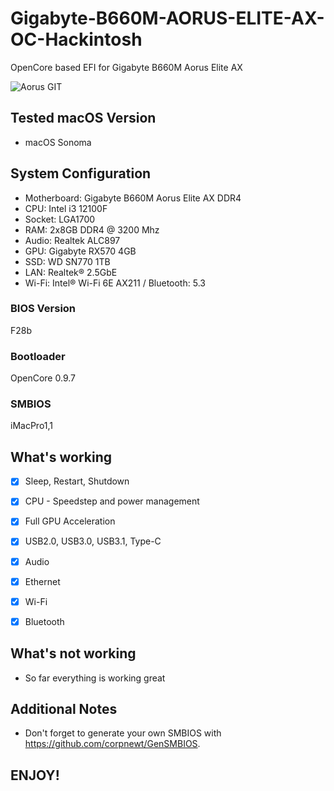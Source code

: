 # Gigabyte-B660M-AORUS-ELITE-AX-OC-Hackintosh

OpenCore based EFI for Gigabyte B660M Aorus Elite AX




![Aorus GIT](https://github.com/CloverLeafBG/Gigabyte-B660M-AORUS-ELITE-AX-OC-Hackintosh/assets/93620854/93332b8f-a93a-4a7d-89a3-9847c93da095)



## Tested macOS Version


- macOS Sonoma


## System Configuration


- Motherboard:  Gigabyte B660M Aorus Elite AX DDR4 
- CPU: Intel i3 12100F 
- Socket: LGA1700
- RAM: 2x8GB DDR4 @ 3200 Mhz
- Audio: Realtek ALC897
- GPU: Gigabyte RX570 4GB
- SSD: WD SN770 1TB
- LAN: Realtek® 2.5GbE
- Wi-Fi: Intel® Wi-Fi 6E AX211 / Bluetooth: 5.3

### BIOS Version

F28b

 
### Bootloader

OpenCore 0.9.7


### SMBIOS

iMacPro1,1



## What's working

 - [x] Sleep, Restart, Shutdown
 
 - [x] CPU - Speedstep and power management

 - [x] Full GPU Acceleration
 
 - [x] USB2.0, USB3.0, USB3.1, Type-C
 
 - [x] Audio
 
 - [x] Ethernet

 - [x] Wi-Fi
       
 - [x] Bluetooth
 


## What's not working

- So far everything is working great




## Additional Notes


- Don't forget to generate your own SMBIOS with https://github.com/corpnewt/GenSMBIOS. 

## ENJOY!
